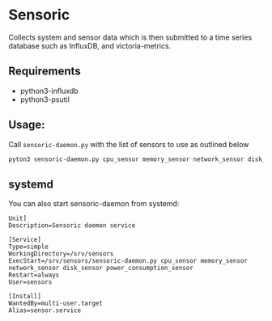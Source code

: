 # Sensoric

Collects system and sensor data which is then submitted to a time series database such as InfluxDB, and victoria-metrics.

## Requirements
- python3-influxdb
- python3-psutil


## Usage:

Call `sensoric-daemon.py` with the list of sensors to use as outlined below

```bash
pyton3 sensoric-daemon.py cpu_sensor memory_sensor network_sensor disk_sensor power_consumption_sensor
``` 


## systemd

You can also start sensoric-daemon from systemd:

```systemd
Unit]
Description=Sensoric daemon service

[Service]
Type=simple
WorkingDirectory=/srv/sensors
ExecStart=/srv/sensors/sensoric-daemon.py cpu_sensor memory_sensor network_sensor disk_sensor power_consumption_sensor
Restart=always
User=sensors

[Install]
WantedBy=multi-user.target
Alias=sensor.service
```
